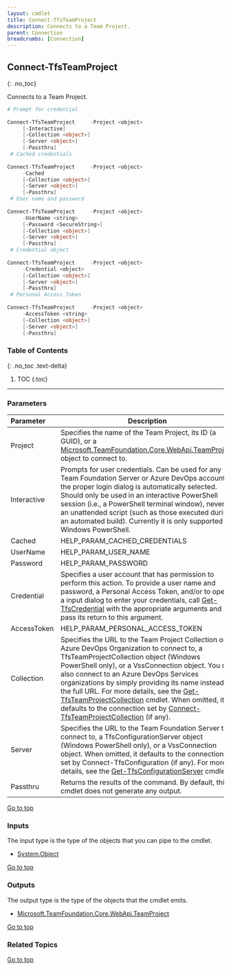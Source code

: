 ```yaml
---
layout: cmdlet
title: Connect-TfsTeamProject
description: Connects to a Team Project.
parent: Connection
breadcrumbs: [Connection]
---
```

## Connect-TfsTeamProject
{: .no_toc}

Connects to a Team Project.

```powershell
# Prompt for credential
 
Connect-TfsTeamProject     -Project <object>
     [-Interactive]
     [-Collection <object>]
     [-Server <object>]
     [-Passthru]
 # Cached credentials
 
Connect-TfsTeamProject     -Project <object>
     -Cached
     [-Collection <object>]
     [-Server <object>]
     [-Passthru]
 # User name and password
 
Connect-TfsTeamProject     -Project <object>
     -UserName <string>
     [-Password <SecureString>]
     [-Collection <object>]
     [-Server <object>]
     [-Passthru]
 # Credential object
 
Connect-TfsTeamProject     -Project <object>
     -Credential <object>
     [-Collection <object>]
     [-Server <object>]
     [-Passthru]
 # Personal Access Token
 
Connect-TfsTeamProject     -Project <object>
     -AccessToken <string>
     [-Collection <object>]
     [-Server <object>]
     [-Passthru]

```

### Table of Contents
{: .no_toc .text-delta}

1. TOC
{:toc}

-----
### Parameters

| Parameter | Description |
|:----------|-------------|
 | Project | Specifies the name of the Team Project, its ID (a GUID), or a [Microsoft.TeamFoundation.Core.WebApi.TeamProject](https://docs.microsoft.com/en-us/dotnet/api/Microsoft.TeamFoundation.Core.WebApi.TeamProject) object to connect to. |
 | Interactive | Prompts for user credentials. Can be used for any Team Foundation Server or Azure DevOps account - the proper login dialog is automatically selected. Should only be used in an interactive PowerShell session (i.e., a PowerShell terminal window), never in an unattended script (such as those executed during an automated build). Currently it is only supported in Windows PowerShell. |
 | Cached | HELP_PARAM_CACHED_CREDENTIALS |
 | UserName | HELP_PARAM_USER_NAME |
 | Password | HELP_PARAM_PASSWORD |
 | Credential | Specifies a user account that has permission to perform this action. To provide a user name and password, a Personal Access Token, and/or to open a input dialog to enter your credentials, call [Get-TfsCredential](https://tfscmdlets.dev/Cmdlets/Connection/Get-TfsCredential) with the appropriate arguments and pass its return to this argument. |
 | AccessToken | HELP_PARAM_PERSONAL_ACCESS_TOKEN |
 | Collection | Specifies the URL to the Team Project Collection or Azure DevOps Organization to connect to, a TfsTeamProjectCollection object (Windows PowerShell only), or a VssConnection object. You can also connect to an Azure DevOps Services organizations by simply providing its name instead of the full URL. For more details, see the [Get-TfsTeamProjectCollection](https://tfscmdlets.dev/Cmdlets/TeamProjectCollection/Get-TfsTeamProjectCollection) cmdlet. When omitted, it defaults to the connection set by [Connect-TfsTeamProjectCollection](https://tfscmdlets.dev/Cmdlets/Connection/Connect-TfsTeamProjectCollection) (if any). |
 | Server | Specifies the URL to the Team Foundation Server to connect to, a TfsConfigurationServer object (Windows PowerShell only), or a VssConnection object. When omitted, it defaults to the connection set by Connect-TfsConfiguration (if any). For more details, see the [Get-TfsConfigurationServer](https://tfscmdlets.dev/Cmdlets/ConfigServer/Get-TfsConfigurationServer) cmdlet. |
 | Passthru | Returns the results of the command. By default, this cmdlet does not generate any output. |
 
[Go to top](#connect-tfsteamproject)

### Inputs

The input type is the type of the objects that you can pipe to the cmdlet.

* [System.Object](https://docs.microsoft.com/en-us/dotnet/api/System.Object)

[Go to top](#connect-tfsteamproject)

### Outputs

The output type is the type of the objects that the cmdlet emits.

* [Microsoft.TeamFoundation.Core.WebApi.TeamProject](https://docs.microsoft.com/en-us/dotnet/api/Microsoft.TeamFoundation.Core.WebApi.TeamProject)

[Go to top](#connect-tfsteamproject)

### Related Topics



[Go to top](#connect-tfsteamproject)

